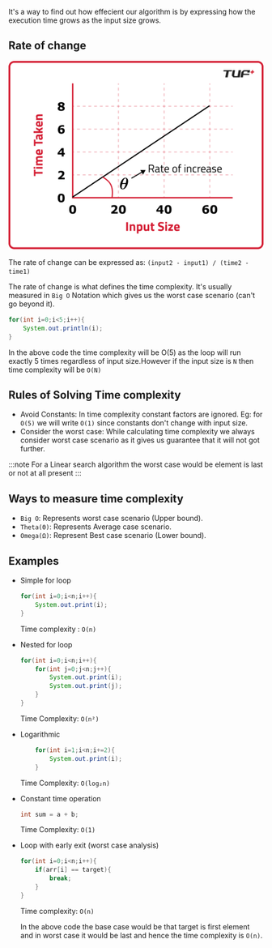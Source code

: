 It's a way to find out how effecient our algorithm is by expressing how the execution time grows as the input size grows.

## Rate of change
![Rate of change](../../../static/img/time_complexity/rate_of_change.png)

The rate of change can be expressed as: `(input2 - input1) / (time2 - time1)`

The rate of change is what defines the time complexity. It's usually measured in `Big O` Notation which gives us the worst case scenario (can't go beyond it).

```java
for(int i=0;i<5;i++){
    System.out.println(i);
}
```

In the above code the time complexity will be O(5) as the loop will run exactly 5 times regardless of input size.However if the input size is `N` then time complexity will be `O(N)`

## Rules of Solving Time complexity

- Avoid Constants: In time complexity constant factors are ignored. Eg: for `O(5)` we will write `O(1)` since constants don't change with input size.
- Consider the worst case: While calculating time complexity we always consider worst case scenario as it gives us guarantee that it will not got further.

:::note
For a Linear search algorithm the worst case would be element is last or not at all present
:::

## Ways to measure time complexity

- `Big O`: Represents worst case scenario (Upper bound).
- `Theta(Θ)`: Represents Average case scenario.
- `Omega(Ω)`: Represent Best case scenario (Lower bound).

## Examples

- Simple for loop

    ```java
    for(int i=0;i<n;i++){
        System.out.print(i);
    }
    ```

    Time complexity : `O(n)`

- Nested for loop

    ```java
    for(int i=0;i<n;i++){
        for(int j=0;j<n;j++){
            System.out.print(i);
            System.out.print(j);
        }
    }
    ```

    Time Complexity: `O(n²)`

- Logarithmic

    ```java
        for(int i=1;i<n;i+=2){
            System.out.print(i);
        }
    ```

    Time Complexity: `O(log₂n)`

- Constant time operation

    ```java
    int sum = a + b;
    ```

    Time Complexity: `O(1)`

- Loop with early exit (worst case analysis)

    ```java
    for(int i=0;i<n;i++){
        if(arr[i] == target){
            break;
        }
    }
    ```

    Time complexity: `O(n)`

    In the above code the base case would be that target is first element and in worst case it would be last and hence the time complexity is `O(n)`.
